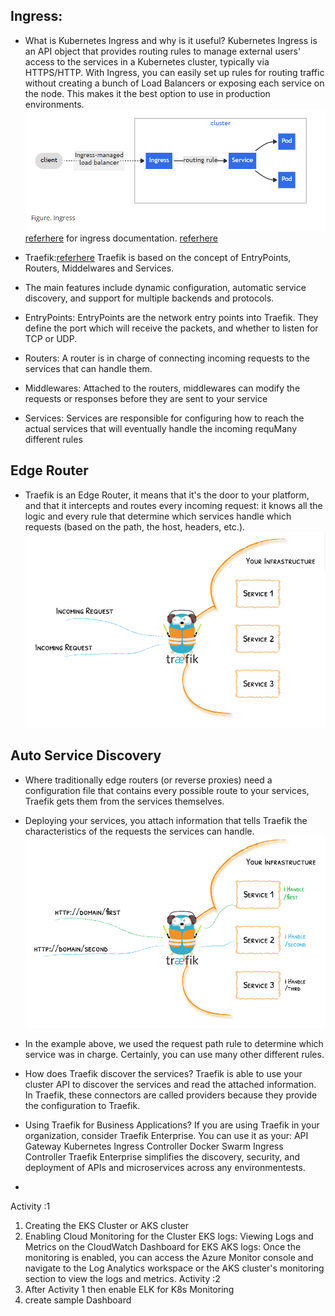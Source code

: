 Ingress:
--------
* What is Kubernetes Ingress and why is it useful?
Kubernetes Ingress is an API object that provides routing rules to manage external users' access to the services in a Kubernetes cluster, typically via HTTPS/HTTP. With Ingress, you can easily set up rules for routing traffic without creating a bunch of Load Balancers or exposing each service on the node. This makes it the best option to use in production environments. 
![preview](./k8s_images/k8s145.png)
[referhere](https://www.ibm.com/cloud/blog/kubernetes-ingress) for ingress documentation.
[referhere](https://kubernetes.io/docs/concepts/services-networking/ingress/)
* Traefik:[referhere](https://doc.traefik.io/traefik/getting-started/concepts/)
Traefik is based on the concept of EntryPoints, Routers, Middelwares and Services.

* The main features include dynamic configuration, automatic service discovery, and support for multiple backends and protocols.

* EntryPoints: EntryPoints are the network entry points into Traefik. They define the port which will receive the packets, and whether to listen for TCP or UDP.

* Routers: A router is in charge of connecting incoming requests to the services that can handle them.

* Middlewares: Attached to the routers, middlewares can modify the requests or responses before they are sent to your service

* Services: Services are responsible for configuring how to reach the actual services that will eventually handle the incoming requMany different rules

Edge Router
-----------
* Traefik is an Edge Router, it means that it's the door to your platform, and that it intercepts and routes every incoming request: it knows all the logic and every rule that determine which services handle which requests (based on the path, the host, headers, etc.).
![preview](./k8s_images/k8s143.png)

Auto Service Discovery
----------------------
* Where traditionally edge routers (or reverse proxies) need a configuration file that contains every possible route to your services, Traefik gets them from the services themselves.
* Deploying your services, you attach information that tells Traefik the characteristics of the requests the services can handle.
![preview](./k8s_images/k8s144.png)

* In the example above, we used the request path rule to determine which service was in charge. Certainly, you can use many other different rules.

* How does Traefik discover the services?
Traefik is able to use your cluster API to discover the services and read the attached information. In Traefik, these connectors are called providers because they provide the configuration to Traefik.

* Using Traefik for Business Applications?
If you are using Traefik in your organization, consider Traefik Enterprise. You can use it as your:
API Gateway
Kubernetes Ingress Controller
Docker Swarm Ingress Controller
Traefik Enterprise simplifies the discovery, security, and deployment of APIs and microservices across any environmentests.
* 

Activity :1
1. Creating the EKS Cluster or AKS cluster
2. Enabling Cloud Monitoring for the Cluster
EKS logs: Viewing Logs and Metrics on the CloudWatch Dashboard for EKS
AKS logs: Once the monitoring is enabled, you can access the Azure Monitor console and navigate to the Log Analytics workspace or the AKS cluster's monitoring section to view the logs and metrics. 
Activity :2 
1. After Activity 1 then enable ELK for K8s Monitoring
2. create sample Dashboard